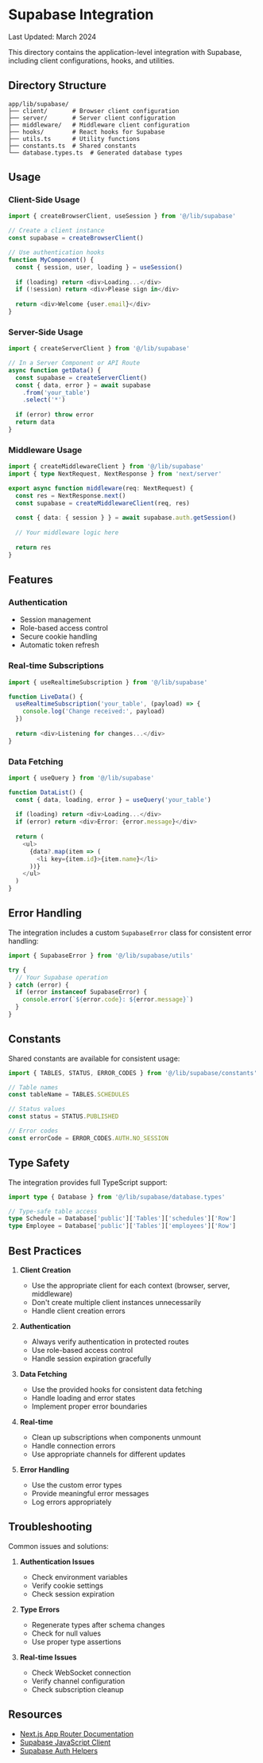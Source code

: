 # Supabase Integration

Last Updated: March 2024

This directory contains the application-level integration with Supabase, including client configurations, hooks, and utilities.

## Directory Structure

```
app/lib/supabase/
├── client/       # Browser client configuration
├── server/       # Server client configuration
├── middleware/   # Middleware client configuration
├── hooks/        # React hooks for Supabase
├── utils.ts      # Utility functions
├── constants.ts  # Shared constants
└── database.types.ts  # Generated database types
```

## Usage

### Client-Side Usage

```typescript
import { createBrowserClient, useSession } from '@/lib/supabase'

// Create a client instance
const supabase = createBrowserClient()

// Use authentication hooks
function MyComponent() {
  const { session, user, loading } = useSession()
  
  if (loading) return <div>Loading...</div>
  if (!session) return <div>Please sign in</div>
  
  return <div>Welcome {user.email}</div>
}
```

### Server-Side Usage

```typescript
import { createServerClient } from '@/lib/supabase'

// In a Server Component or API Route
async function getData() {
  const supabase = createServerClient()
  const { data, error } = await supabase
    .from('your_table')
    .select('*')
    
  if (error) throw error
  return data
}
```

### Middleware Usage

```typescript
import { createMiddlewareClient } from '@/lib/supabase'
import { type NextRequest, NextResponse } from 'next/server'

export async function middleware(req: NextRequest) {
  const res = NextResponse.next()
  const supabase = createMiddlewareClient(req, res)
  
  const { data: { session } } = await supabase.auth.getSession()
  
  // Your middleware logic here
  
  return res
}
```

## Features

### Authentication

- Session management
- Role-based access control
- Secure cookie handling
- Automatic token refresh

### Real-time Subscriptions

```typescript
import { useRealtimeSubscription } from '@/lib/supabase'

function LiveData() {
  useRealtimeSubscription('your_table', (payload) => {
    console.log('Change received:', payload)
  })
  
  return <div>Listening for changes...</div>
}
```

### Data Fetching

```typescript
import { useQuery } from '@/lib/supabase'

function DataList() {
  const { data, loading, error } = useQuery('your_table')
  
  if (loading) return <div>Loading...</div>
  if (error) return <div>Error: {error.message}</div>
  
  return (
    <ul>
      {data?.map(item => (
        <li key={item.id}>{item.name}</li>
      ))}
    </ul>
  )
}
```

## Error Handling

The integration includes a custom `SupabaseError` class for consistent error handling:

```typescript
import { SupabaseError } from '@/lib/supabase/utils'

try {
  // Your Supabase operation
} catch (error) {
  if (error instanceof SupabaseError) {
    console.error(`${error.code}: ${error.message}`)
  }
}
```

## Constants

Shared constants are available for consistent usage:

```typescript
import { TABLES, STATUS, ERROR_CODES } from '@/lib/supabase/constants'

// Table names
const tableName = TABLES.SCHEDULES

// Status values
const status = STATUS.PUBLISHED

// Error codes
const errorCode = ERROR_CODES.AUTH.NO_SESSION
```

## Type Safety

The integration provides full TypeScript support:

```typescript
import type { Database } from '@/lib/supabase/database.types'

// Type-safe table access
type Schedule = Database['public']['Tables']['schedules']['Row']
type Employee = Database['public']['Tables']['employees']['Row']
```

## Best Practices

1. **Client Creation**
   - Use the appropriate client for each context (browser, server, middleware)
   - Don't create multiple client instances unnecessarily
   - Handle client creation errors

2. **Authentication**
   - Always verify authentication in protected routes
   - Use role-based access control
   - Handle session expiration gracefully

3. **Data Fetching**
   - Use the provided hooks for consistent data fetching
   - Handle loading and error states
   - Implement proper error boundaries

4. **Real-time**
   - Clean up subscriptions when components unmount
   - Handle connection errors
   - Use appropriate channels for different updates

5. **Error Handling**
   - Use the custom error types
   - Provide meaningful error messages
   - Log errors appropriately

## Troubleshooting

Common issues and solutions:

1. **Authentication Issues**
   - Check environment variables
   - Verify cookie settings
   - Check session expiration

2. **Type Errors**
   - Regenerate types after schema changes
   - Check for null values
   - Use proper type assertions

3. **Real-time Issues**
   - Check WebSocket connection
   - Verify channel configuration
   - Check subscription cleanup

## Resources

- [Next.js App Router Documentation](https://nextjs.org/docs/app)
- [Supabase JavaScript Client](https://supabase.com/docs/reference/javascript)
- [Supabase Auth Helpers](https://supabase.com/docs/guides/auth/auth-helpers) 